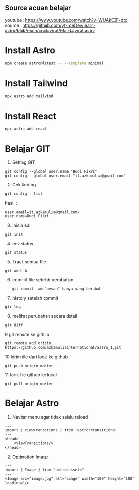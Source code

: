 ## Source acuan belajar
youtube : https://www.youtube.com/watch?v=WUAkE3F-dto<br/>
source :  https://github.com/yt-liceDev/learn-astro/blob/main/src/layout/MainLayout.astro

# Install Astro

```sh
npm create astro@latest -- --template minimal
```
# Install Tailwind

```sh
npx astro add tailwind
```
# Install React

```sh
npx astro add react
``````


# Belajar GIT
1. Setting GIT
```
git config --global user.name "Budi Fikri"
git config --global user.email "it.azkamulia@gmail.com"
```
2. Cek Setting
```
git config --list
```

hasil :
```
user.email=it.azkamulia@gmail.com\
user.name=Budi Fikri
```
3. inisialisai 
```
git init
```
4. cek status
```
git status
```
5. Track semua file
```
git add -A 
```
6. commit file setelah perubahan
```
   git commit -am "pesan" hanya yang berubah
```
7. history setelah commit
```
git log 
```
8. melihat perubahan secara detail
```
git diff
```

9 git remote ke github
```
git remote add origin https://github.com/azkamuliainternational/astro_1.git
```

10 kirim file dari local ke github
```
git push origin master
```

11 tarik file github ke local 
```
git pull origin master
```

# Belajar Astro
1. Navbar menu agar tidak selalu reload
```
---
import { ViewTransitions } from "astro:transitions"
---
<head>
    <ViewTransitions/>
</head>

```

2. Optimation Image
```
---
import { Image } from "astro:assets"
---
<Image src="image.jpg" alt="image" width="100" height="100" loading="/>
```